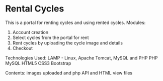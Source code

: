 # Rental Cycles
This is a portal for renting cycles and using rented cycles.
Modules:
1. Account creation
2. Select cycles from the portal for rent
3. Rent cycles by uploading the cycle image and details
4. Checkout

Technologies Used: LAMP - Linux, Apache Tomcat, MySQL and PHP 
PHP
MySQL
HTML5
CSS3
Bootstrap

Contents: images uploaded and php API and HTML view files
